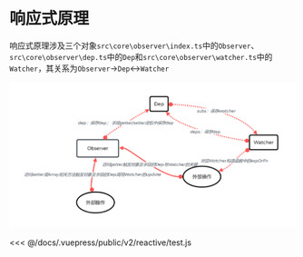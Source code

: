 # 响应式原理
响应式原理涉及三个对象`src\core\observer\index.ts`中的`Observer`、`src\core\observer\dep.ts`中的`Dep`和`src\core\observer\watcher.ts`中的`Watcher`，其关系为`Observer`->`Dep`<->`Watcher`

![Observer、Dep、Watcher关系图](./reactive.png)

<<< @/docs/.vuepress/public/v2/reactive/test.js

<Playground code-path="/vue-playground/v2/reactive/test.js" />